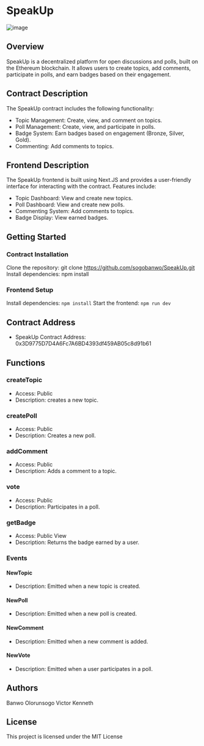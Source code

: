 # SpeakUp
![image](https://github.com/user-attachments/assets/01b5ebe9-6e5a-48f8-a03f-b0c2884b3303)

## Overview
SpeakUp is a decentralized platform for open discussions and polls, built on the Ethereum blockchain. It allows users to create topics, add comments, participate in polls, and earn badges based on their engagement.

## Contract Description
The SpeakUp contract includes the following functionality:
* Topic Management: Create, view, and comment on topics.
* Poll Management: Create, view, and participate in polls.
* Badge System: Earn badges based on engagement (Bronze, Silver, Gold).
* Commenting: Add comments to topics.

## Frontend Description
The SpeakUp frontend is built using Next.JS and provides a user-friendly interface for interacting with the contract. Features include:
* Topic Dashboard: View and create new topics.
* Poll Dashboard: View and create new polls.
* Commenting System: Add comments to topics.
* Badge Display: View earned badges.

## Getting Started

### Contract Installation
Clone the repository: git clone https://github.com/sogobanwo/SpeakUp.git
Install dependencies: npm install

### Frontend Setup
Install dependencies: ```npm install```
Start the frontend: ```npm run dev```

## Contract Address
* SpeakUp Contract Address: 0x3D9775D7D4A6Fc7A6BD4393df459AB05c8d91b61

## Functions
### createTopic
* Access: Public
* Description: creates a new topic.

### createPoll
* Access: Public
* Description: Creates a new poll.

### addComment
* Access: Public
* Description: Adds a comment to a topic.

### vote
* Access: Public
* Description: Participates in a poll.

### getBadge
* Access: Public View
* Description: Returns the badge earned by a user.

### Events
#### NewTopic
* Description: Emitted when a new topic is created.

#### NewPoll
* Description: Emitted when a new poll is created.

#### NewComment
* Description: Emitted when a new comment is added.

#### NewVote
* Description: Emitted when a user participates in a poll.

## Authors
Banwo Olorunsogo
Victor Kenneth

## License
This project is licensed under the MIT License
